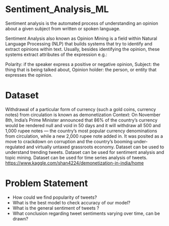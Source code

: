 # Sentiment_Analysis_ML
Sentiment analysis is the automated process of understanding an opinion about a given subject from written or spoken language.

Sentiment Analysis also known as Opinion Mining is a field within Natural Language Processing (NLP) that builds systems that try to identify and extract opinions within text. Usually, besides identifying the opinion, these systems extract attributes of the expression e.g.:

Polarity: if the speaker express a positive or negative opinion,
Subject: the thing that is being talked about,
Opinion holder: the person, or entity that expresses the opinion.

# Dataset
Withdrawal of a particular form of currency (such a gold coins, currency notes) from circulation is known as demonetization 
Context:
On November 8th, India’s Prime Minister announced that 86% of the country’s currency would be rendered null and void in 50 days and it will withdraw all 500 and 1,000 rupee notes — the country’s most popular currency denominations from circulation, while a new 2,000 rupee note added in. It was posited as a move to crackdown on corruption and the country’s booming under-regulated and virtually untaxed grassroots economy.
Dataset can be used to understand trending tweets. Dataset can be used for sentiment analysis and topic mining. Dataset can be used for time series analysis of tweets.
https://www.kaggle.com/shan4224/demonetization-in-india/home

# Problem Statement

- How could we find popularity of tweets?<br>
- What is the best model to check accuracy of our model?<br>
- What is the general sentiment of tweets ? <br>
- What conclusion regarding tweet sentiments varying over time, can be drawn?<br>
